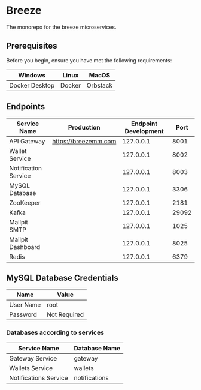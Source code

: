 # Breeze

The monorepo for the breeze microservices.

## Prerequisites

Before you begin, ensure you have met the following requirements:

| Windows        | Linux  | MacOS    |
|----------------|--------|----------|
| Docker Desktop | Docker | Orbstack |

## Endpoints

| Service Name         | Production           | Endpoint Development | Port  |
|----------------------|----------------------|----------------------|-------|
| API Gateway          | https://breezemm.com | 127.0.0.1            | 8001  |
| Wallet Service       |                      | 127.0.0.1            | 8002  |
| Notification Service |                      | 127.0.0.1            | 8003  |
| MySQL Database       |                      | 127.0.0.1            | 3306  |
| ZooKeeper            |                      | 127.0.0.1            | 2181  |
| Kafka                |                      | 127.0.0.1            | 29092 |
| Mailpit SMTP         |                      | 127.0.0.1            | 1025  |
| Mailpit Dashboard    |                      | 127.0.0.1            | 8025  |
| Redis                |                      | 127.0.0.1            | 6379  |

## MySQL Database Credentials

| Name      | Value        |
|-----------|--------------|
| User Name | root         |
| Password  | Not Required |

### Databases according to services

| Service Name          | Database Name |
|-----------------------|---------------|
| Gateway Service       | gateway       |
| Wallets Service       | wallets       |
| Notifications Service | notifications |



